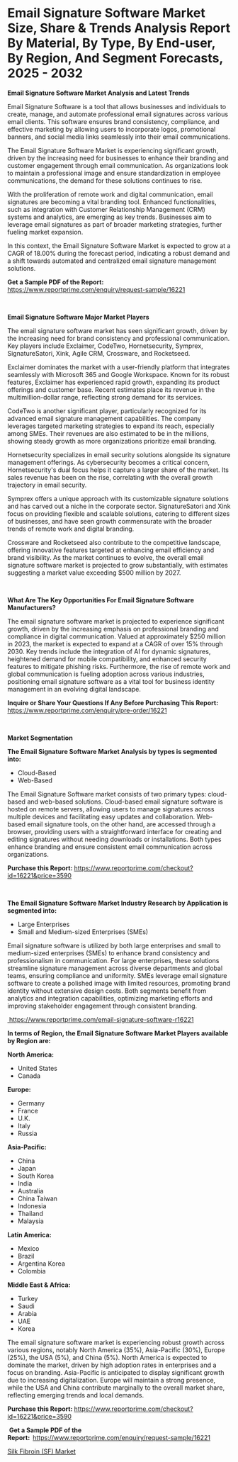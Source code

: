 <p><h1>Email Signature Software Market Size, Share & Trends Analysis Report By Material, By Type, By End-user, By Region, And Segment Forecasts, 2025 - 2032</h1></p><p><strong>Email Signature Software Market Analysis and Latest Trends</strong></p>
<p><p>Email Signature Software is a tool that allows businesses and individuals to create, manage, and automate professional email signatures across various email clients. This software ensures brand consistency, compliance, and effective marketing by allowing users to incorporate logos, promotional banners, and social media links seamlessly into their email communications.</p><p>The Email Signature Software Market is experiencing significant growth, driven by the increasing need for businesses to enhance their branding and customer engagement through email communication. As organizations look to maintain a professional image and ensure standardization in employee communications, the demand for these solutions continues to rise. </p><p>With the proliferation of remote work and digital communication, email signatures are becoming a vital branding tool. Enhanced functionalities, such as integration with Customer Relationship Management (CRM) systems and analytics, are emerging as key trends. Businesses aim to leverage email signatures as part of broader marketing strategies, further fueling market expansion. </p><p>In this context, the Email Signature Software Market is expected to grow at a CAGR of 18.00% during the forecast period, indicating a robust demand and a shift towards automated and centralized email signature management solutions.</p></p>
<p><strong>Get a Sample PDF of the Report:&nbsp;</strong> <a href="https://www.reportprime.com/enquiry/request-sample/16221?utm_campaign=3128&utm_medium=2&utm_source=Github&utm_content=ia&utm_term=20032025&utm_id=email-signature-software">https://www.reportprime.com/enquiry/request-sample/16221</a></p>
<p>&nbsp;</p>
<p><strong>Email Signature Software Major Market Players</strong></p>
<p><p>The email signature software market has seen significant growth, driven by the increasing need for brand consistency and professional communication. Key players include Exclaimer, CodeTwo, Hornetsecurity, Symprex, SignatureSatori, Xink, Agile CRM, Crossware, and Rocketseed.</p><p>Exclaimer dominates the market with a user-friendly platform that integrates seamlessly with Microsoft 365 and Google Workspace. Known for its robust features, Exclaimer has experienced rapid growth, expanding its product offerings and customer base. Recent estimates place its revenue in the multimillion-dollar range, reflecting strong demand for its services.</p><p>CodeTwo is another significant player, particularly recognized for its advanced email signature management capabilities. The company leverages targeted marketing strategies to expand its reach, especially among SMEs. Their revenues are also estimated to be in the millions, showing steady growth as more organizations prioritize email branding.</p><p>Hornetsecurity specializes in email security solutions alongside its signature management offerings. As cybersecurity becomes a critical concern, Hornetsecurity's dual focus helps it capture a larger share of the market. Its sales revenue has been on the rise, correlating with the overall growth trajectory in email security.</p><p>Symprex offers a unique approach with its customizable signature solutions and has carved out a niche in the corporate sector. SignatureSatori and Xink focus on providing flexible and scalable solutions, catering to different sizes of businesses, and have seen growth commensurate with the broader trends of remote work and digital branding.</p><p>Crossware and Rocketseed also contribute to the competitive landscape, offering innovative features targeted at enhancing email efficiency and brand visibility. As the market continues to evolve, the overall email signature software market is projected to grow substantially, with estimates suggesting a market value exceeding $500 million by 2027.</p></p>
<p>&nbsp;</p>
<p><strong>What Are The Key Opportunities For Email Signature Software Manufacturers?</strong></p>
<p><p>The email signature software market is projected to experience significant growth, driven by the increasing emphasis on professional branding and compliance in digital communication. Valued at approximately $250 million in 2023, the market is expected to expand at a CAGR of over 15% through 2030. Key trends include the integration of AI for dynamic signatures, heightened demand for mobile compatibility, and enhanced security features to mitigate phishing risks. Furthermore, the rise of remote work and global communication is fueling adoption across various industries, positioning email signature software as a vital tool for business identity management in an evolving digital landscape.</p></p>
<p><strong>Inquire or Share Your Questions If Any Before Purchasing This Report:</strong> <a href="https://www.reportprime.com/enquiry/pre-order/16221?utm_campaign=3128&utm_medium=2&utm_source=Github&utm_content=ia&utm_term=20032025&utm_id=email-signature-software">https://www.reportprime.com/enquiry/pre-order/16221</a></p>
<p>&nbsp;</p>
<p><strong>Market Segmentation</strong></p>
<p><strong>The Email Signature Software Market Analysis by types is segmented into:</strong></p>
<p><ul><li>Cloud-Based</li><li>Web-Based</li></ul></p>
<p><p>The Email Signature Software market consists of two primary types: cloud-based and web-based solutions. Cloud-based email signature software is hosted on remote servers, allowing users to manage signatures across multiple devices and facilitating easy updates and collaboration. Web-based email signature tools, on the other hand, are accessed through a browser, providing users with a straightforward interface for creating and editing signatures without needing downloads or installations. Both types enhance branding and ensure consistent email communication across organizations.</p></p>
<p><strong>Purchase this Report:&nbsp;</strong><a href="https://www.reportprime.com/checkout?id=16221&price=3590&utm_campaign=3128&utm_medium=2&utm_source=Github&utm_content=ia&utm_term=20032025&utm_id=email-signature-software">https://www.reportprime.com/checkout?id=16221&price=3590</a></p>
<p>&nbsp;</p>
<p><strong>The Email Signature Software Market Industry Research by Application is segmented into:</strong></p>
<p><ul><li>Large Enterprises</li><li>Small and Medium-sized Enterprises (SMEs)</li></ul></p>
<p><p>Email signature software is utilized by both large enterprises and small to medium-sized enterprises (SMEs) to enhance brand consistency and professionalism in communication. For large enterprises, these solutions streamline signature management across diverse departments and global teams, ensuring compliance and uniformity. SMEs leverage email signature software to create a polished image with limited resources, promoting brand identity without extensive design costs. Both segments benefit from analytics and integration capabilities, optimizing marketing efforts and improving stakeholder engagement through consistent branding.</p></p>
<p><a href="https://www.reportprime.com/email-signature-software-r16221?utm_campaign=3128&utm_medium=2&utm_source=Github&utm_content=ia&utm_term=20032025&utm_id=email-signature-software">&nbsp;https://www.reportprime.com/email-signature-software-r16221</a></p>
<p><strong>In terms of Region, the Email Signature Software Market Players available by Region are:</strong></p>
<p>
    <p> <strong> North America: </strong>
        <ul>
            <li>United States</li>
            <li>Canada</li>
        </ul>
        </p> 
    <p> <strong> Europe: </strong>
        <ul>
            <li>Germany</li>
            <li>France</li>
            <li>U.K.</li>
            <li>Italy</li>
            <li>Russia</li>
        </ul>
        </p> 
    <p> <strong> Asia-Pacific: </strong>
        <ul>
            <li>China</li>
            <li>Japan</li>
            <li>South Korea</li>
            <li>India</li>
            <li>Australia</li>
            <li>China Taiwan</li>
            <li>Indonesia</li>
            <li>Thailand</li>
            <li>Malaysia</li>
        </ul>
        </p> 
    <p> <strong> Latin America: </strong>
        <ul>
            <li>Mexico</li>
            <li>Brazil</li>
            <li>Argentina Korea</li>
            <li>Colombia</li>
        </ul>
        </p> 
    <p> <strong> Middle East & Africa: </strong>
        <ul>
            <li>Turkey</li>
            <li>Saudi</li>
            <li>Arabia</li>
            <li>UAE</li>
            <li>Korea</li>
        </ul>
    </p>
    </p>
<p><p>The email signature software market is experiencing robust growth across various regions, notably North America (35%), Asia-Pacific (30%), Europe (25%), the USA (5%), and China (5%). North America is expected to dominate the market, driven by high adoption rates in enterprises and a focus on branding. Asia-Pacific is anticipated to display significant growth due to increasing digitalization. Europe will maintain a strong presence, while the USA and China contribute marginally to the overall market share, reflecting emerging trends and local demands.</p></p>
<p><strong>Purchase this Report: </strong><a href="https://www.reportprime.com/checkout?id=16221&price=3590&utm_campaign=3128&utm_medium=2&utm_source=Github&utm_content=ia&utm_term=20032025&utm_id=email-signature-software">https://www.reportprime.com/checkout?id=16221&price=3590</a></p>
<p>&nbsp;<strong>Get a Sample PDF of the Report:&nbsp;&nbsp;</strong><a href="https://www.reportprime.com/enquiry/request-sample/16221?utm_campaign=3128&utm_medium=2&utm_source=Github&utm_content=ia&utm_term=20032025&utm_id=email-signature-software">https://www.reportprime.com/enquiry/request-sample/16221</a></p>
<p><strong></strong></p>
<p><p><a href="https://github.com/maclarensidney/Market-Research-Report-List-1/blob/main/silk-fibroin-sf-market.md?utm_campaign=3128&utm_medium=2&utm_source=Github&utm_content=ia&utm_term=20032025&utm_id=email-signature-software">Silk Fibroin (SF) Market</a></p></p>